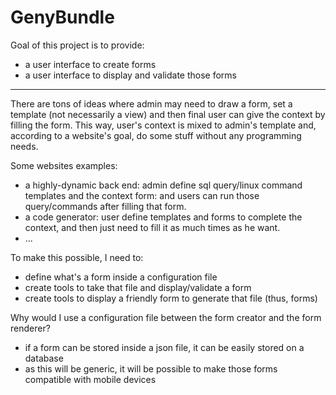 # GenyBundle

Goal of this project is to provide:
- a user interface to create forms
- a user interface to display and validate those forms

---

There are tons of ideas where admin may need to draw a form, set a template (not necessarily a view) and then final user can give the context by filling the form.
This way, user's context is mixed to admin's template and, according to a website's goal, do some stuff without any programming needs.

Some websites examples:
- a highly-dynamic back end: admin define sql query/linux command templates and the context form: and users can run those query/commands after filling that form.
- a code generator: user define templates and forms to complete the context, and then just need to fill it as much times as he want.
- ...

To make this possible, I need to:
- define what's a form inside a configuration file
- create tools to take that file and display/validate a form
- create tools to display a friendly form to generate that file (thus, forms)

Why would I use a configuration file between the form creator and the form renderer?
- if a form can be stored inside a json file, it can be easily stored on a database
- as this will be generic, it will be possible to make those forms compatible with mobile devices
